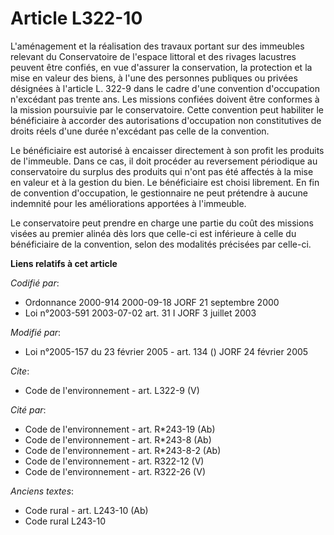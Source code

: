 # Article L322-10

L'aménagement et la réalisation des travaux portant sur des immeubles relevant du Conservatoire de l'espace littoral et des
rivages lacustres peuvent être confiés, en vue d'assurer la conservation, la protection et la mise en valeur des biens, à
l'une des personnes publiques ou privées désignées à l'article L. 322-9 dans le cadre d'une convention d'occupation
n'excédant pas trente ans. Les missions confiées doivent être conformes à la mission poursuivie par le conservatoire. Cette
convention peut habiliter le bénéficiaire à accorder des autorisations d'occupation non constitutives de droits réels d'une
durée n'excédant pas celle de la convention. 

Le bénéficiaire est autorisé à encaisser directement à son profit les produits de l'immeuble. Dans ce cas, il doit procéder
au reversement périodique au conservatoire du surplus des produits qui n'ont pas été affectés à la mise en valeur et à la
gestion du bien. Le bénéficiaire est choisi librement. En fin de convention d'occupation, le gestionnaire ne peut prétendre à
aucune indemnité pour les améliorations apportées à l'immeuble. 

Le conservatoire peut prendre en charge une partie du coût des missions visées au premier alinéa dès lors que celle-ci est
inférieure à celle du bénéficiaire de la convention, selon des modalités précisées par celle-ci.

**Liens relatifs à cet article**

_Codifié par_:

  - Ordonnance 2000-914 2000-09-18 JORF 21 septembre 2000
  - Loi n°2003-591 2003-07-02 art. 31 I JORF 3 juillet 2003

_Modifié par_:

  - Loi n°2005-157 du 23 février 2005 - art. 134 () JORF 24 février 2005

_Cite_:

  - Code de l'environnement - art. L322-9 (V)

_Cité par_:

  - Code de l'environnement - art. R*243-19 (Ab)
  - Code de l'environnement - art. R*243-8 (Ab)
  - Code de l'environnement - art. R*243-8-2 (Ab)
  - Code de l'environnement - art. R322-12 (V)
  - Code de l'environnement - art. R322-26 (V)

_Anciens textes_:

  - Code rural - art. L243-10 (Ab)
  - Code rural L243-10
